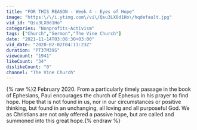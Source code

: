 ```yaml
---
title: "FOR THIS REASON - Week 4 - Eyes of Hope"
image: "https:\/\/i.ytimg.com\/vi\/Qsu3LX0d1Ho\/hqdefault.jpg"
vid_id: "Qsu3LX0d1Ho"
categories: "Nonprofits-Activism"
tags: ["Church","Sermon","The Vine Church"]
date: "2021-11-14T03:08:30+03:00"
vid_date: "2020-02-02T04:11:23Z"
duration: "PT37M39S"
viewcount: "1941"
likeCount: "34"
dislikeCount: "0"
channel: "The Vine Church"
---
```

{% raw %}2 February 2020. From a particularly timely passage in the book of Ephesians, Paul encourages the church of Ephesus in his prayer to find hope. Hope that is not found in us, nor in our circumstances or positive thinking, but found in an unchanging, all loving and all purposeful God. We as Christians are not only offered a passive hope, but are called and summoned into this great hope.{% endraw %}
